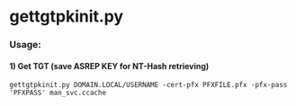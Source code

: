 # gettgtpkinit.py

### Usage:

#### 1) Get TGT (save ASREP KEY for NT-Hash retrieving)

    gettgtpkinit.py DOMAIN.LOCAL/USERNAME -cert-pfx PFXFILE.pfx -pfx-pass 'PFXPASS' man_svc.ccache 
